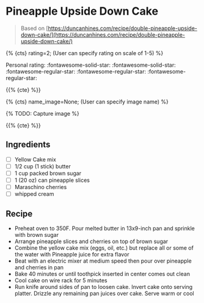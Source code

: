 # Pineapple Upside Down Cake

> Based on [https://duncanhines.com/recipe/double-pineapple-upside-down-cake/](https://duncanhines.com/recipe/double-pineapple-upside-down-cake/)

{% {cts} rating=2; (User can specify rating on scale of 1-5) %}

Personal rating: :fontawesome-solid-star: :fontawesome-solid-star: :fontawesome-regular-star: :fontawesome-regular-star: :fontawesome-regular-star:

{{% {cte} %}}

{% {cts} name_image=None; (User can specify image name) %}

{% TODO: Capture image %}

{{% {cte} %}}

## Ingredients

- [ ] Yellow Cake mix
- [ ] 1/2 cup (1 stick) butter
- [ ] 1 cup packed brown sugar
- [ ] 1 (20 oz) can pineapple slices
- [ ] Maraschino cherries
- [ ] whipped cream

## Recipe

- Preheat oven to 350F. Pour melted butter in 13x9-inch pan and sprinkle with brown sugar
- Arrange pineapple slices and cherries on top of brown sugar
- Combine the yellow cake mix (eggs, oil, etc.) but replace all or some of the water with Pineapple juice for extra flavor
- Beat with an electric mixer at medium speed then pour over pineapple and cherries in pan
- Bake 40 minutes or until toothpick inserted in center comes out clean
- Cool cake on wire rack for 5 minutes
- Run knife around sides of pan to loosen cake. Invert cake onto serving platter. Drizzle any remaining pan juices over cake. Serve warm or cool
